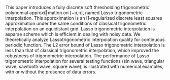 This paper introduces a fully discrete soft thresholding trigonometric polynomial approximation on [−π,π], named Lasso trigonometric interpolation. This approximation is an l1-regularized discrete least squares approximation under the same conditions of classical
trigonometric interpolation on an equidistant grid. Lasso trigonometric interpolation is asparse scheme which is efficient in dealing with noisy data. We theoretically analyze Lassotrigonometric interpolation quality for continuous periodic function. The L2 error bound of
Lasso trigonometric interpolation is less than that of classical trigonometric interpolation, which improved the robustness of trigonometric interpolation. The performance of Lasso trigonometric interpolation for several testing functions (sin wave, triangular wave,
sawtooth wave, square wave), is illustrated with numerical examples, with or without the presence of data errors.
